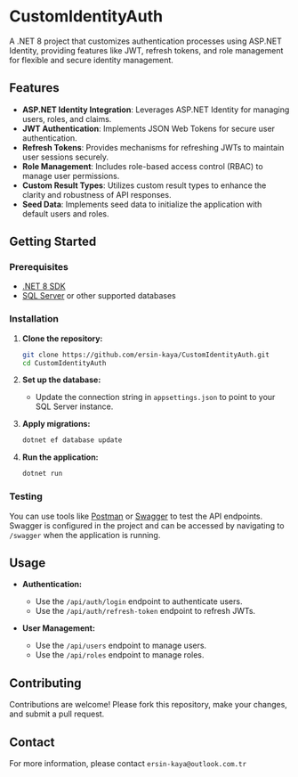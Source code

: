 # CustomIdentityAuth

A .NET 8 project that customizes authentication processes using ASP.NET Identity, providing features like JWT, refresh tokens, and role management for flexible and secure identity management.

## Features

- **ASP.NET Identity Integration**: Leverages ASP.NET Identity for managing users, roles, and claims.
- **JWT Authentication**: Implements JSON Web Tokens for secure user authentication.
- **Refresh Tokens**: Provides mechanisms for refreshing JWTs to maintain user sessions securely.
- **Role Management**: Includes role-based access control (RBAC) to manage user permissions.
- **Custom Result Types**: Utilizes custom result types to enhance the clarity and robustness of API responses.
- **Seed Data**: Implements seed data to initialize the application with default users and roles.

## Getting Started

### Prerequisites

- [.NET 8 SDK](https://dotnet.microsoft.com/download/dotnet/8.0)
- [SQL Server](https://www.microsoft.com/en-us/sql-server/sql-server-downloads) or other supported databases

### Installation

1. **Clone the repository:**

    ```bash
    git clone https://github.com/ersin-kaya/CustomIdentityAuth.git
    cd CustomIdentityAuth
    ```

2. **Set up the database:**

    - Update the connection string in `appsettings.json` to point to your SQL Server instance.

3. **Apply migrations:**

    ```bash
    dotnet ef database update
    ```

4. **Run the application:**

    ```bash
    dotnet run
    ```

### Testing

You can use tools like [Postman](https://www.postman.com/) or [Swagger](https://swagger.io/) to test the API endpoints. Swagger is configured in the project and can be accessed by navigating to `/swagger` when the application is running.

## Usage

- **Authentication:**
  - Use the `/api/auth/login` endpoint to authenticate users.
  - Use the `/api/auth/refresh-token` endpoint to refresh JWTs.

- **User Management:**
  - Use the `/api/users` endpoint to manage users.
  - Use the `/api/roles` endpoint to manage roles.

## Contributing

Contributions are welcome! Please fork this repository, make your changes, and submit a pull request.

## Contact

For more information, please contact `ersin-kaya@outlook.com.tr`
